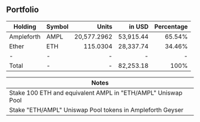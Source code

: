 ## Portfolio

|Holding|Symbol|Units|in USD|Percentage|
|---|----|---:|---:|---:|
|Ampleforth|AMPL|20,577.2962|53,915.44|65.54%|
|Ether|ETH|115.0304|28,337.74|34.46%|
|-|-|-|-|-|
|Total|-|-|82,253.18|100%|

|Notes|
|---|
|Stake 100 ETH and equivalent AMPL in "ETH/AMPL" Uniswap Pool|
|Stake "ETH/AMPL" Uniswap Pool tokens in Ampleforth Geyser|
